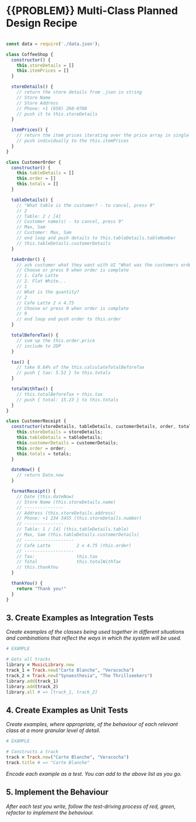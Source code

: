# {{PROBLEM}} Multi-Class Planned Design Recipe

```javascript

const data = require('./data.json');

class CoffeeShop {
  constructor() {
    this.storeDetails = []
    this.itemPrices = []
  }

  storeDetails() {
    // return the store details from .json in string
    // Store Name
    // Store Address
    // Phone: +1 (650) 260-0708
    // push it to this.storeDetails
  }

  itemPrices() {
    // return the item prices iterating over the price array in single object
    // push individually to the this.itemPrices
  }
}

class CustomerOrder {
  constructor() {
    this.tableDetails = []
    this.order = []
    this.totals = []
  }

  tableDetails() {
    // "What table is the customer? - to cancel, press 9"
    // 2
    // Table: 2 / [4]
    // Customer name(s) - to cancel, press 9"
    // Max, Sam
    // Customer: Max, Sam
    // end loop and push details to this.tableDetails.tableNumber
    // this.tableDetails.customerDetails
  }

  takeOrder() {
    // ask customer what they want with UI "What was the customers order?"
    // Choose or press 9 when order is complete
    // 1. Cafe Latte
    // 2. Flat White...
    // 1
    // What is the quantity? 
    // 2
    // Cafe Latte 2 x 4.75
    // Choose or press 9 when order is complete
    // 9
    // end loop and push order to this.order
  }

  totalBeforeTax() {
    // sum up the this.order.price
    // include to 2DP
  }

  tax() {
    // take 8.64% of the this.calculateTotalBeforeTax
    // push { tax: 5.52 } to this.totals
  }

  totalWithTax() {
    // this.totalBeforeTax + this.tax
    // push { total: 15.23 } to this.totals
  }
}

class CustomerReceipt {
  constructor(storeDetails, tableDetails, customerDetails, order, totals) {
    this.storeDetails = storeDetails;
    this.tableDetails = tableDetails;
    this.customerDetails = customerDetails;
    this.order = order;
    this.totals = totals;
  }

  dateNow() {
    // return Date.now
  }

  formatReceipt() {
    // Date (this.dateNow)
    // Store Name (this.storeDetails.name)
    // ---------------
    // Address (this.storeDetails.address)
    // Phone: +1 234 3455 (this.storeDetails.number)
    // ---------------
    // Table: 1 / [4] (this.tableDetails.table)
    // Max, Sam (this.tableDetails.customerDetails)
    // -------------------
    // Cafe Latte          2 x 4.75 (this.order)
    // -------------------
    // Tax:                this.tax
    // Total               this.totalWithTax
    // this.thankYou
  }

  thankYou() {
    return "Thank you!"
  }
}
```

## 3. Create Examples as Integration Tests

_Create examples of the classes being used together in different situations and
combinations that reflect the ways in which the system will be used._

```ruby
# EXAMPLE

# Gets all tracks
library = MusicLibrary.new
track_1 = Track.new("Carte Blanche", "Veracocha")
track_2 = Track.new("Synaesthesia", "The Thrillseekers")
library.add(track_1)
library.add(track_2)
library.all # => [track_1, track_2]
```

## 4. Create Examples as Unit Tests

_Create examples, where appropriate, of the behaviour of each relevant class at
a more granular level of detail._

```ruby
# EXAMPLE

# Constructs a track
track = Track.new("Carte Blanche", "Veracocha")
track.title # => "Carte Blanche"
```

_Encode each example as a test. You can add to the above list as you go._

## 5. Implement the Behaviour

_After each test you write, follow the test-driving process of red, green,
refactor to implement the behaviour._

